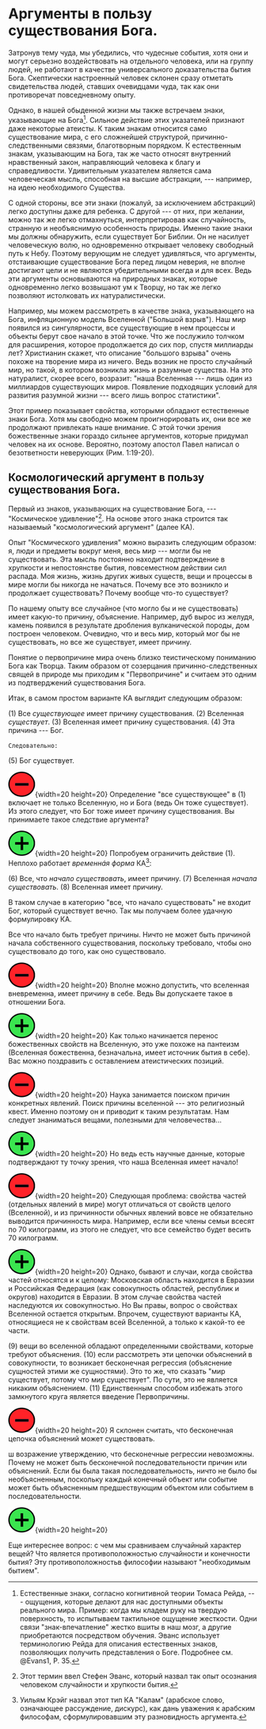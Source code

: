 # Аргументы в пользу существования Бога.

Затронув тему чуда, мы убедились, что чудесные события, хотя они и могут серьезно воздействовать на отдельного человека, или на группу людей, не работают в качестве универсального доказательства бытия Бога. Скептически настроенный человек склонен сразу отметать свидетельства людей, ставших очевидцами чуда, так как они противоречат повседневному опыту.

Однако, в нашей обыденной жизни мы также встречаем знаки, указывающие на Бога[^ca0002]. Сильное действие этих указателей признают даже некоторые атеисты. К таким знакам относится само существование мира, с его сложнейшей структурой, причинно-следственными связями, благотворным порядком. К естественным знакам, указывающим на Бога, так же часто относят внутренний нравственный закон, направляющий человека к благу и справедливости. Удивительным указателем является сама человеческая мысль, способная на высшие абстракции, --- например, на идею необходимого Существа.

С одной стороны, все эти знаки (пожалуй, за исключением абстракций) легко доступны даже для ребенка. С другой --- от них, при желании, можно так же легко отмахнуться, интерпретировав как случайность, странную и необъяснимую особенность природы. Именно такие знаки мы должны обнаружить, если существует Бог Библии. Он не насилует человеческую волю, но одновременно открывает человеку свободный путь к Небу. Поэтому верующим не следует удивляться, что аргументы, отстаивающие существование Бога перед лицом неверия, не вполне достигают цели и не являются убедительными всегда и для всех. Ведь эти аргументы основываются на природных знаках, которые одновременно легко возвышают ум к Творцу, но так же легко позволяют истолковать их натуралистически.



Например, мы можем рассмотреть в качестве знака, указывающего на Бога, инфляционную модель Вселенной ("Большой взрыв"). Наш мир появился из сингулярности, все существующие в нем процессы и объекты берут свое начало в этой точке. Что же послужило толчком для расширения, которое продолжается до сих пор, спустя миллиарды лет? Христианин скажет, что описание "большого взрыва" очень похоже на творение мира из ничего. Ведь возник не просто случайный мир, но такой, в котором возникла жизнь и разумные существа. На это натуралист, скорее всего, возразит: "наша Вселенная --- лишь один из миллиардов существующих миров. Появление подходящих условий для развития разумной жизни --- всего лишь вопрос статистики".

Этот пример показывает свойства, которыми обладают естественные знаки Бога. Хотя мы свободно можем проигнорировать их, они все же продолжают привлекать наше внимание. С этой точки зрения божественные знаки гораздо сильнее аргументов, которые придумал человек на их основе. Вероятно, поэтому апостол Павел написал о безответности неверующих (Рим. 1:19-20).

## Космологический аргумент в пользу существования Бога.

Первый из знаков, указывающих на существование Бога, --- "Космическое удивление"[^ca0003]. На основе этого знака строится так называемый "космологический аргумент" (далее КА). 

Опыт "Космического удивления" можно выразить следующим образом: я, люди и предметы вокруг меня, весь мир --- могли бы не существовать. Эта мысль постоянно находит подтверждение в хрупкости и непостоянстве бытия, повсеместном действии сил распада. Моя жизнь, жизнь других живых существ, вещи и процессы в мире могли бы никогда не начаться. Почему все это возникло и продолжает существовать? Почему вообще что-то существует?

По нашему опыту все случайное (что могло бы и не существовать) имеет какую-то причину, объяснение. Например, дуб вырос из желудя, камень появился в результате дробления вулканической породы, дом построен человеком. Очевидно, что и весь мир, который мог бы не существовать, но все же существует, имеет причину. 

Понятие о первопричине мира очень близко теистическому пониманию Бога как Творца. Таким образом от созерцания причинно-следственных свящей в природе мы приходим к "Первопричине" и считаем это одним из подтверджений существования Бога.

Итак, в самом простом варианте КА выглядит следующим образом:

(1) Все *существующее* имеет причину существования.
(2) Вселенная *существует*.
(3) Вселенная имеет причину существования.
(4) Эта причина --- Бог.

    Следовательно:

(5) Бог существует.

![](../image/a_letter03.png){width=20 height=20}  Определение "все существующее" в (1) включает не только Вселенную, но и Бога (ведь Он тоже существует). Из этого следует, что Бог тоже имеет причину существования. Вы принимаете такое следствие аргумента?

![](../image/cross05.png){width=20 height=20}   Попробуем ограничить действие (1). Неплохо работает *временнáя форма* КА[^ca0001]:

(6) Все, что *начало существовать*, имеет причину.
(7) Вселенная *начала существовать*.
(8) Вселенная имеет причину.

В таком случае в категорию "все, что начало существовать" не входит Бог, который существует вечно. Так мы получаем более удачную формулировку КА.

Все что начало быть требует причины. Ничто не может быть причиной начала собственного существования, поскольку требовало, чтобы оно существовало до того, как оно существовало.



![](../image/a_letter03.png){width=20 height=20}  Вполне можно допустить, что вселенная вневременна, имеет причину в себе. Ведь Вы допускаете такое в отношении Бога. 

![](../image/cross05.png){width=20 height=20} Как только начинается перенос божественных свойств на Вселенную, это уже похоже на пантеизм (Вселенная божественна, безначальна, имеет источник бытия в себе). Вас можно поздравить с оставлением атеистических позиций. 

![](../image/a_letter03.png){width=20 height=20}  Наука занимается поиском причин конкретных явлений. Поиск причины вселенной --- это религиозный квест. Именно поэтому он и приводит к таким результатам. Нам следует знаниматься вещами, полезными для человечества...

![](../image/cross05.png){width=20 height=20} Но ведь есть научные данные, которые подтверждают ту точку зрения, что наша Вселенная имеет начало!


![](../image/a_letter03.png){width=20 height=20}   Следующая проблема: свойства частей (отдельных явлений в мире) могут отличаться от свойств целого (Вселенной), и из причинности обычных явлений вовсе не обязательно выводится причинность мира. Например, если все члены семьи всесят по 70 килограмм, из этого не следует, что все семейство будет весить 70 килограмм. 

![](../image/cross05.png){width=20 height=20}   Однако, бывают и случаи, когда свойства частей относятся и к целому: Московская область находится в Евразии и Российская Федерация (как совокупность областей, республик и округов) находится в Евразии. В этом случае свойства частей наследуются их совокупностью. Но Вы правы, вопрос о свойствах Вселенной остается открытым. Впрочем, существуют варианты КА, относящиеся не к свойствам всей Вселенной, а только к какой-то ее части.

(9) вещи во вселенной обладают определенными свойствами, которые требуют объяснения.
(10) если рассмотреть эти цепочки объяснений в совокупности, то возникает бесконечная регрессия (объяснение сущностей этими же сущностями). Это то же, что сказать "мир существует, потому что мир существует". По сути, это не является никаким объяснением.
(11) Единственным способом избежать этого замкнутого круга является введение Первопричины.

![](../image/a_letter03.png){width=20 height=20}   Я склонен считать, что бесконечная цепочка объяснений может существовать.

ш возражение утверждению, что бесконечные регрессии невозможны. Почему не может быть бесконечной последовательности причин или объяснений. Если бы была такая последовательность, ничто не было бы необъясненным, поскольку каждый конечный объект или событие может быть объясненным предшествующим объектом или событием в последовательности.

![](../image/cross05.png){width=20 height=20} 




Еще интереснее вопрос: с чем мы сравниваем случайный характер вещей? Что является противоположностью случайности и конечности бытия? Эту противоположностьв философии называют "необходимым бытием". 

[^ca0001]: Уильям Крэйг назвал этот тип КА "Калам" (арабское слово, означающее рассуждение, дискурс), как дань уважения к арабским философам, сформулировавшим эту разновидность аргумента.
[^ca0002]: Естественные знаки, согласно когнитивной теории Томаса Рейда, --- ощущения, которые делают для нас доступными объекты реального мира. Пример: когда мы кладем руку на твердую поверхность, то испытываем тактильное ощущение жесткости. Одни связи "знак-впечатление" жестко вшиты в наш мозг, а другие приобретаются посредством обучения. Эванс использует терминологию Рейда для описания естественных знаков, позволяющих получить представления о Боге. Подробнее см. @Evans1, P. 35.
[^ca0003]: Этот термин ввел Стефен Эванс, который назвал так опыт осознания человеком случайности и хрупкости бытия. 
